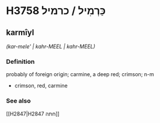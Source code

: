 # H3758 כַּרְמִיל / כרמיל

## karmîyl

_(kar-mele' | kahr-MEEL | kahr-MEEL)_

### Definition

probably of foreign origin; carmine, a deep red; crimson; n-m

- crimson, red, carmine

### See also

[[H2847|H2847 חתה]]
